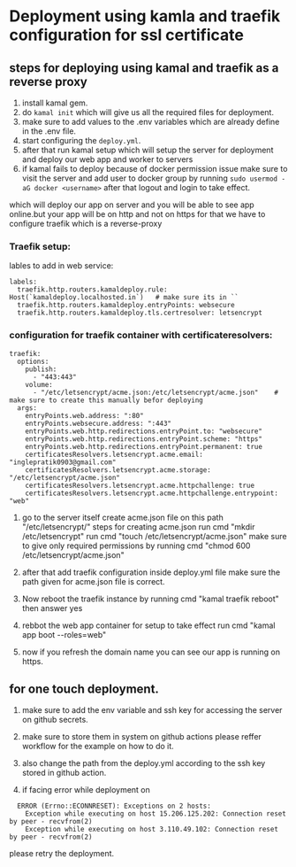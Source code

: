 # Deployment using kamla and traefik configuration for ssl certificate

## steps for deploying using kamal and traefik as a reverse proxy

1. install kamal gem.
2. do `kamal init`  which will give us all the required files for deployment.
3. make sure to add values to the .env variables which are already define in the .env file.
4. start configuring the `deploy.yml`.
5. after that run kamal setup which will setup the server for deployment and deploy our web app and worker to servers
6. if kamal fails to deploy because of docker permission issue make sure to visit the server and add user to docker group by running `sudo usermod -aG docker <username>` after that logout and login to take effect.


which will deploy our app on server and you will be able to see app online.but your app will be on http and not on https for that we have to configure traefik which is a reverse-proxy

### Traefik setup:
lables to add in web service:
    
    labels:
      traefik.http.routers.kamaldeploy.rule: Host(`kamaldeploy.localhosted.in`)   # make sure its in ``
      traefik.http.routers.kamaldeploy.entryPoints: websecure
      traefik.http.routers.kamaldeploy.tls.certresolver: letsencrypt              

### configuration for traefik container with certificateresolvers:

    traefik:
      options:
        publish:
          - "443:443"
        volume:
          - "/etc/letsencrypt/acme.json:/etc/letsencrypt/acme.json"    # make sure to create this manually befor deploying
      args:
        entryPoints.web.address: ":80"
        entryPoints.websecure.address: ":443"
        entryPoints.web.http.redirections.entryPoint.to: "websecure"
        entryPoints.web.http.redirections.entryPoint.scheme: "https"
        entryPoints.web.http.redirections.entryPoint.permanent: true
        certificatesResolvers.letsencrypt.acme.email: "inglepratik0903@gmail.com"
        certificatesResolvers.letsencrypt.acme.storage: "/etc/letsencrypt/acme.json"
        certificatesResolvers.letsencrypt.acme.httpchallenge: true
        certificatesResolvers.letsencrypt.acme.httpchallenge.entrypoint: "web"

1. go to the server itself create acme.json file on this path "/etc/letsencrypt/"
steps for creating acme.json
run cmd "mkdir /etc/letsencrypt"
run cmd "touch /etc/letsencrypt/acme.json"
make sure to give only required permissions
by running cmd "chmod 600 /etc/letsencrypt/acme.json"

2. after that add traefik configuration inside deploy.yml file make sure the path given for acme.json file is correct.

3. Now reboot the traefik instance by running cmd "kamal traefik reboot" then answer yes

4. rebbot the web app container for setup to take effect run cmd "kamal app boot --roles=web"

5. now if you refresh the domain name you can see our app is running on https.

## for one touch deployment.

1. make sure to add the env variable and ssh key for accessing the server on github secrets.

2. make sure to store them in system on github actions please reffer workflow for the example on how to do it.

3. also change the path from the deploy.yml according to the ssh key stored in github action.

4. if facing error while deployment on 
```
  ERROR (Errno::ECONNRESET): Exceptions on 2 hosts:
    Exception while executing on host 15.206.125.202: Connection reset by peer - recvfrom(2)
    Exception while executing on host 3.110.49.102: Connection reset by peer - recvfrom(2)
```
please retry the deployment.
